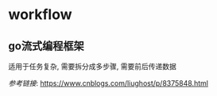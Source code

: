 # workflow

## go流式编程框架

适用于任务复杂, 需要拆分成多步骤, 需要前后传递数据

*参考链接*: https://www.cnblogs.com/liughost/p/8375848.html